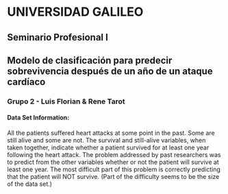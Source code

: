# UNIVERSIDAD GALILEO
## Seminario Profesional I
## Modelo de clasificación para predecir sobrevivencia después de un año de un ataque cardíaco
### Grupo 2 - Luis Florian & Rene Tarot

#### Data Set Information:
All the patients suffered heart attacks at some point in the past. Some are still alive and some are not. The survival and still-alive variables, when taken together, indicate whether a patient survived for at least one year following the heart attack.
The problem addressed by past researchers was to predict from the other variables whether or not the patient will survive at least one year. The most difficult part of this problem is correctly predicting that the patient will NOT survive. (Part of the difficulty seems to be the size of the data set.)

 
